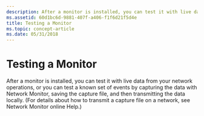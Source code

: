 ```yaml
---
description: After a monitor is installed, you can test it with live data from your network operations, or you can test a known set of events by capturing the data with Network Monitor, saving the capture file, and then transmitting the data locally.
ms.assetid: 60d1bc6d-9881-407f-a406-f1f6d21f5d4e
title: Testing a Monitor
ms.topic: concept-article
ms.date: 05/31/2018
---
```


# Testing a Monitor

After a monitor is installed, you can test it with live data from your network operations, or you can test a known set of events by capturing the data with Network Monitor, saving the capture file, and then transmitting the data locally. (For details about how to transmit a capture file on a network, see Network Monitor online Help.)

 

 



